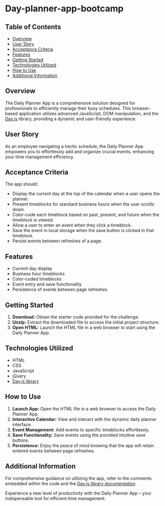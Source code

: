# Day-planner-app-bootcamp

## Table of Contents

- [Overview](#overview)
- [User Story](#user-story)
- [Acceptance Criteria](#acceptance-criteria)
- [Features](#features)
- [Getting Started](#getting-started)
- [Technologies Utilized](#technologies-utilized)
- [How to Use](#how-to-use)
- [Additional Information](#additional-information)

## Overview

The Daily Planner App is a comprehensive solution designed for professionals to efficiently manage their busy schedules. This browser-based application utilizes advanced JavaScript, DOM manipulation, and the [Day.js](https://day.js.org/) library, providing a dynamic and user-friendly experience.

## User Story

As an employee navigating a hectic schedule, the Daily Planner App empowers you to effortlessly add and organize crucial events, enhancing your time management efficiency.

## Acceptance Criteria

The app should:

- Display the current day at the top of the calendar when a user opens the planner.
- Present timeblocks for standard business hours when the user scrolls down.
- Color-code each timeblock based on past, present, and future when the timeblock is viewed.
- Allow a user to enter an event when they click a timeblock.
- Save the event in local storage when the save button is clicked in that timeblock.
- Persist events between refreshes of a page.

## Features

- Current day display
- Business hour timeblocks
- Color-coded timeblocks
- Event entry and save functionality
- Persistence of events between page refreshes

## Getting Started

1. **Download:** Obtain the starter code provided for the challenge.
2. **Unzip:** Extract the downloaded file to access the initial project structure.
3. **Open HTML:** Launch the HTML file in a web browser to start using the Daily Planner App.

## Technologies Utilized

- HTML
- CSS
- JavaScript
- jQuery
- [Day.js library](https://day.js.org/)

## How to Use

1. **Launch App:** Open the HTML file in a web browser to access the Daily Planner App.
2. **Interactive Calendar:** View and interact with the dynamic daily planner interface.
3. **Event Management:** Add events to specific timeblocks effortlessly.
4. **Save Functionality:** Save events using the provided intuitive save buttons.
5. **Persistence:** Enjoy the peace of mind knowing that the app will retain entered events between page refreshes.

## Additional Information

For comprehensive guidance on utilizing the app, refer to the comments embedded within the code and the [Day.js library documentation](https://day.js.org/).

Experience a new level of productivity with the Daily Planner App – your indispensable tool for efficient time management.

